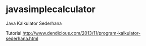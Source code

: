 # javasimplecalculator
Java Kalkulator Sederhana


Tutorial http://www.dendicious.com/2013/11/program-kalkulator-sederhana.html
